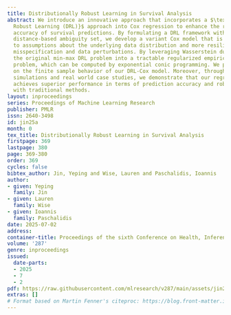 ```yaml
---
title: Distributionally Robust Learning in Survival Analysis
abstract: We introduce an innovative approach that incorporates a $\textit{Distributionally
  Robust Learning (DRL)}$ approach into Cox regression to enhance the robustness and
  accuracy of survival predictions. By formulating a DRL framework with a Wasserstein
  distance-based ambiguity set, we develop a variant Cox model that is less sensitive
  to assumptions about the underlying data distribution and more resilient to model
  misspecification and data perturbations. By leveraging Wasserstein duality, we reformulate
  the original min-max DRL problem into a tractable regularized empirical risk minimization
  problem, which can be computed by exponential conic programming. We provide guarantees
  on the finite sample behavior of our DRL-Cox model. Moreover, through extensive
  simulations and real world case studies, we demonstrate that our regression model
  achieves superior performance in terms of prediction accuracy and robustness compared
  with traditional methods.
layout: inproceedings
series: Proceedings of Machine Learning Research
publisher: PMLR
issn: 2640-3498
id: jin25a
month: 0
tex_title: Distributionally Robust Learning in Survival Analysis
firstpage: 369
lastpage: 380
page: 369-380
order: 369
cycles: false
bibtex_author: Jin, Yeping and Wise, Lauren and Paschalidis, Ioannis
author:
- given: Yeping
  family: Jin
- given: Lauren
  family: Wise
- given: Ioannis
  family: Paschalidis
date: 2025-07-02
address:
container-title: Proceedings of the sixth Conference on Health, Inference, and Learning
volume: '287'
genre: inproceedings
issued:
  date-parts:
  - 2025
  - 7
  - 2
pdf: https://raw.githubusercontent.com/mlresearch/v287/main/assets/jin25a/jin25a.pdf
extras: []
# Format based on Martin Fenner's citeproc: https://blog.front-matter.io/posts/citeproc-yaml-for-bibliographies/
---
```

